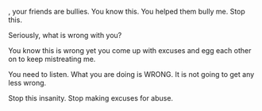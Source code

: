 , your friends are bullies. You know this. You helped them bully me. Stop this.

Seriously, what is wrong with you?

You know this is wrong yet you come up with excuses and egg each other on to keep mistreating me.

You need to listen. What you are doing is WRONG. It is not going to get any less wrong.

Stop this insanity. Stop making excuses for abuse.
